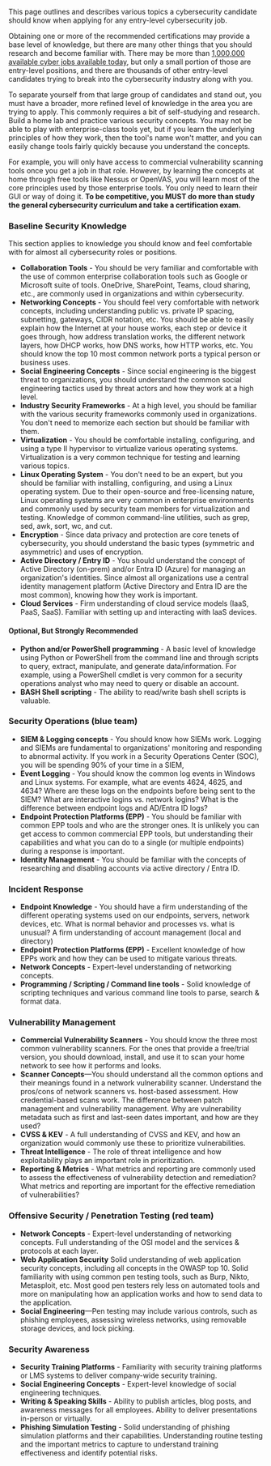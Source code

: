 This page outlines and describes various topics a cybersecurity candidate should know when applying for any entry-level cybersecurity job.   

Obtaining one or more of the recommended certifications may provide a base level of knowledge, but there are many other things that you should research and become familiar with. There may be more than [1,000,000 available cyber jobs available today](https://www.forbes.com/sites/jackkelly/2024/08/16/nearly-4-million-cybersecurity-jobs-are-vacant-heres-why-you-should-consider-breaking-into-this-sector/), but only a small portion of those are entry-level positions, and there are thousands of other entry-level candidates trying to break into the cybersecurity industry along with you.   

To separate yourself from that large group of candidates and stand out, you must have a broader, more refined level of knowledge in the area you are trying to apply.  This commonly requires a bit of self-studying and research. Build a home lab and practice various security concepts.  You may not be able to play with enterprise-class tools yet, but if you learn the underlying principles of how they work, then the tool's name won't matter, and you can easily change tools fairly quickly because you understand the concepts.   

For example, you will only have access to commercial vulnerability scanning tools once you get a job in that role. However, by learning the concepts at home through free tools like Nessus or OpenVAS, you will learn most of the core principles used by those enterprise tools. You only need to learn their GUI or way of doing it. **To be competitive, you MUST do more than study the general cybersecurity curriculum and take a certification exam.**

### Baseline Security Knowledge  
This section applies to knowledge you should know and feel comfortable with for almost all cybersecurity roles or positions.   

+ **Collaboration Tools** - You should be very familiar and comfortable with the use of common enterprise collaboration tools such as Google or Microsoft suite of tools. OneDrive, SharePoint, Teams, cloud sharing, etc., are commonly used in organizations and within cybersecurity.
+ **Networking Concepts** - You should feel very comfortable with network concepts, including understanding public vs. private IP spacing, subnetting, gateways, CIDR notation, etc.  You should be able to easily explain how the Internet at your house works, each step or device it goes through, how address translation works, the different network layers, how DHCP works, how DNS works, how HTTP works, etc.  You should know the top 10 most common network ports a typical person or business uses.
+ **Social Engineering Concepts** - Since social engineering is the biggest threat to organizations, you should understand the common social engineering tactics used by threat actors and how they work at a high level.
+ **Industry Security Frameworks** - At a high level, you should be familiar with the various security frameworks commonly used in organizations. You don't need to memorize each section but should be familiar with them.
+ **Virtualization** - You should be comfortable installing, configuring, and using a type II hypervisor to virtualize various operating systems. Virtualization is a very common technique for testing and learning various topics.
+ **Linux Operating System** - You don't need to be an expert, but you should be familiar with installing, configuring, and using a Linux operating system. Due to their open-source and free-licensing nature, Linux operating systems are very common in enterprise environments and commonly used by security team members for virtualization and testing. Knowledge of common command-line utilities, such as grep, sed, awk, sort, wc, and cut.
+ **Encryption** - Since data privacy and protection are core tenets of cybersecurity, you should understand the basic types (symmetric and asymmetric) and uses of encryption.
+ **Active Directory / Entry ID** - You should understand the concept of Active Directory (on-prem) and/or Entra ID (Azure) for managing an organization's identities. Since almost all organizations use a central identity management platform (Active Directory and Entra ID are the most common), knowing how they work is important.
+ **Cloud Services** - Firm understanding of cloud service models (IaaS, PaaS, SaaS). Familiar with setting up and interacting with IaaS devices.

#### Optional, But Strongly Recommended
+ **Python and/or PowerShell programming** - A basic level of knowledge using Python or PowerShell from the command line and through scripts to query, extract, manipulate, and generate data/information. For example, using a PowerShell cmdlet is very common for a security operations analyst who may need to query or disable an account.
+ **BASH Shell scripting** - The ability to read/write bash shell scripts is valuable.  

### Security Operations (blue team)
+ **SIEM & Logging concepts** - You should know how SIEMs work. Logging and SIEMs are fundamental to organizations' monitoring and responding to abnormal activity. If you work in a Security Operations Center (SOC), you will be spending 90% of your time in a SIEM,
+ **Event Logging** - You should know the common log events in Windows and Linux systems. For example, what are events 4624, 4625, and 4634?  Where are these logs on the endpoints before being sent to the SIEM? What are interactive logins vs. network logins?  What is the difference between endpoint logs and AD/Entra ID logs?
+ **Endpoint Protection Platforms (EPP)** - You should be familiar with common EPP tools and who are the stronger ones. It is unlikely you can get access to common commercial EPP tools, but understanding their capabilities and what you can do to a single (or multiple endpoints) during a response is important. 
+ **Identity Management** - You should be familiar with the concepts of researching and disabling accounts via active directory / Entra ID.

### Incident Response
+ **Endpoint Knowledge** - You should have a firm understanding of the different operating systems used on our endpoints, servers, network devices, etc. What is normal behavior and processes vs. what is unusual? A firm understanding of account management (local and directory)
 + **Endpoint Protection Platforms (EPP)** - Excellent knowledge of how EPPs work and how they can be used to mitigate various threats.
 + **Network Concepts** - Expert-level understanding of networking concepts. 
 + **Programming / Scripting / Command line tools** - Solid knowledge of scripting techniques and various command line tools to parse, search & format data.

### Vulnerability Management
+ **Commercial Vulnerability Scanners** - You should know the three most common vulnerability scanners. For the ones that provide a free/trial version, you should download, install, and use it to scan your home network to see how it performs and looks. 
+ **Scanner Concepts**—You should understand all the common options and their meanings found in a network vulnerability scanner. Understand the pros/cons of network scanners vs. host-based assessment. How credential-based scans work.   The difference between patch management and vulnerability management. Why are vulnerability metadata such as first and last-seen dates important, and how are they used? 
+ **CVSS & KEV** - A full understanding of CVSS and KEV, and how an organization would commonly use these to prioritize vulnerabilities.
+ **Threat Intelligence** - The role of threat intelligence and how exploitability plays an important role in prioritization.
+ **Reporting & Metrics** - What metrics and reporting are commonly used to assess the effectiveness of vulnerability detection and remediation? What metrics and reporting are important for the effective remediation of vulnerabilities? 

### Offensive Security / Penetration Testing (red team)
 + **Network Concepts** - Expert-level understanding of networking concepts. Full understanding of the OSI model and the services & protocols at each layer. 
 + **Web Application Security** Solid understanding of web application security concepts, including all concepts in the OWASP top 10. Solid familiarity with using common pen testing tools, such as Burp, Nikto, Metasploit, etc. Most good pen testers rely less on automated tools and more on manipulating how an application works and how to send data to the application. 
 + **Social Engineering**—Pen testing may include various controls, such as phishing employees, assessing wireless networks, using removable storage devices, and lock picking. 

### Security Awareness
+ **Security Training Platforms** - Familiarity with security training platforms or LMS systems to deliver company-wide security training.
+ **Social Engineering Concepts**  - Expert-level knowledge of social engineering techniques.
+ **Writing & Speaking Skills** - Ability to publish articles, blog posts, and awareness messages for all employees.  Ability to deliver presentations in-person or virtually.
+ **Phishing Simulation Testing** - Solid understanding of phishing simulation platforms and their capabilities. Understanding routine testing and the important metrics to capture to understand training effectiveness and identify potential risks. 
